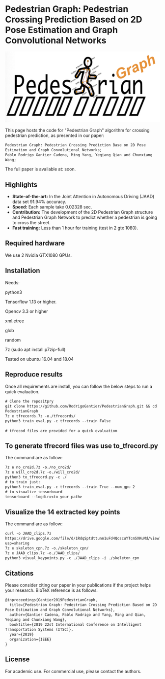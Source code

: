 # Pedestrian Graph: Pedestrian Crossing Prediction Based on 2D Pose Estimation and Graph Convolutional Networks
![](peaton.png)

This page hosts the code for "Pedestrian Graph" algorithm for crossing pedestrian prediction, as presented in our paper:

    Pedestrian Graph: Pedestrian Crossing Prediction Base on 2D Pose Estimation and Graph Convolutional Networks;
    Pablo Rodrigo Gantier Cadena, Ming Yang, Yeqiang Qian and Chunxiang Wang;

The full paper is available at: soon. 

## Highlights
- **State-of-the-art:** In the Joint Attention in Autonomous Driving (JAAD) data set 91.94% accuracy.   
- **Speed:** Each sample take 0.02328 sec.
- **Contribution:** The development of the 2D Pedestrian Graph structure and Pedestrian Graph Network to predict whether a pedestrian is going to cross the street.
- **Fast training:** Less than 1 hour for training (test in 2 gtx 1080).

## Required hardware
We use 2 Nvidia GTX1080 GPUs. 

## Installation
Needs:

python3 

Tensorflow 1.13 or higher.
 
Opencv 3.3 or higher 

xml.etree

glob 

random

7z (sudo apt install p7zip-full)

Tested on ubuntu 16.04 and 18.04

## Reproduce results
Once all requirements are install, you can follow the below steps to run a quick evaluation.
    
    # Clone the repositpry 
    git clone https://github.com/RodrigoGantier/PedestrianGraph.git && cd PedestrianGraph
    7z e tfrecords.7z -o./tfrecords/
    python3 train_eval.py -c tfrecords --train False
    
    # tfrecod files are provided for a quick evaluation


## To generate tfrecord files was use to_tfrecord.py
The command are as follow:
    
    7z e no_cro2d.7z -o./no_cro2d/
    7z e will_cro2d.7z -o./will_cro2d/
    python3 to_tfrecord.py -c ./
    # to train just:
    python3 train_eval.py -c tfrecords --train True --num_gpu 2
    # to visualize tensorboard 
    tensorboard --logdir=<to your path>    

## Visualize the 14 extracted key points
The command are as follow:
    
    curl -o JAAD_clips.7z https://drive.google.com/file/d/1RdqSptdttunn1uFd4QcscuYTcmSXKuMd/view?usp=sharing
    7z e skeleton_cpn.7z -o./skeleton_cpn/
    7z e JAAD_clips.7z -o./JAAD_clips/
    python3 visual_keypoints.py -c ./JAAD_clips -i ./skeleton_cpn  


## Citations
Please consider citing our paper in your publications if the project helps your research. BibTeX reference is as follows.
```
@inproceedings{Gantier2019PedestrianGraph,
  title={Pedestrian Graph: Pedestrian Crossing Prediction Based on 2D Pose Estimation and Graph Convolutional Networks},
  author={Gantier Cadena, Pablo Rodrigo and Yang, Ming and Qian, Yeqiang and Chunxiang Wang},
  booktitle={2019 22st International Conference on Intelligent Transportation Systems (ITSC)},
  year={2019}
  organization={IEEE}
}
```


## License

For academic use. For commercial use, please contact the authors. 

